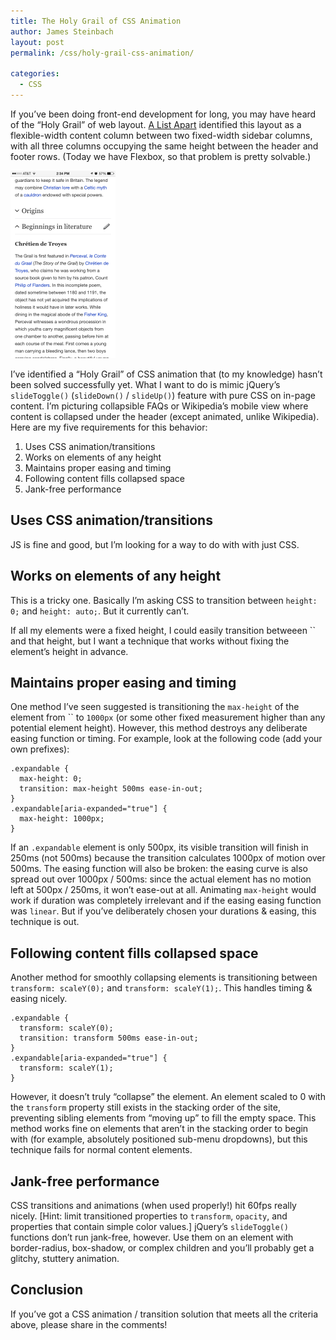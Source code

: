 ```yaml
---
title: The Holy Grail of CSS Animation
author: James Steinbach
layout: post
permalink: /css/holy-grail-css-animation/

categories:
  - CSS
---
```

If you&#8217;ve been doing front-end development for long, you may have heard of the &#8220;Holy Grail&#8221; of web layout. [A List Apart][1] identified this layout as a flexible-width content column between two fixed-width sidebar columns, with all three columns occupying the same height between the header and footer rows. (Today we have Flexbox, so that problem is pretty solvable.)

<img class="alignright wp-image-1379 size-medium" src="/images/holy-grail-168x300.png" alt="holy grail" width="168" height="300" />

I&#8217;ve identified a &#8220;Holy Grail&#8221; of CSS animation that (to my knowledge) hasn&#8217;t been solved successfully yet. What I want to do is mimic jQuery&#8217;s `slideToggle()` (`slideDown()` / `slideUp()`) feature with pure CSS on in-page content. I&#8217;m picturing collapsible FAQs or Wikipedia&#8217;s mobile view where content is collapsed under the header (except animated, unlike Wikipedia). Here are my five requirements for this behavior:

1. Uses CSS animation/transitions
2. Works on elements of any height
3. Maintains proper easing and timing
4. Following content fills collapsed space
5. Jank-free performance

## Uses CSS animation/transitions

JS is fine and good, but I&#8217;m looking for a way to do with with just CSS.

## Works on elements of any height

This is a tricky one. Basically I&#8217;m asking CSS to transition between `height: 0;` and `height: auto;`. But it currently can&#8217;t.

If all my elements were a fixed height, I could easily transition betweeen `` and that height, but I want a technique that works without fixing the element&#8217;s height in advance.

## Maintains proper easing and timing

One method I&#8217;ve seen suggested is transitioning the `max-height` of the element from `` to `1000px` (or some other fixed measurement higher than any potential element height). However, this method destroys any deliberate easing function or timing. For example, look at the following code (add your own prefixes):

```
.expandable {
  max-height: 0;
  transition: max-height 500ms ease-in-out;
}
.expandable[aria-expanded="true"] {
  max-height: 1000px;
}
```

If an `.expandable` element is only 500px, its visible transition will finish in 250ms (not 500ms) because the transition calculates 1000px of motion over 500ms. The easing function will also be broken: the easing curve is also spread out over 1000px / 500ms: since the actual element has no motion left at 500px / 250ms, it won&#8217;t ease-out at all. Animating `max-height` would work if duration was completely irrelevant and if the easing easing function was `linear`. But if you&#8217;ve deliberately chosen your durations & easing, this technique is out.

## Following content fills collapsed space

Another method for smoothly collapsing elements is transitioning between `transform: scaleY(0);` and `transform: scaleY(1);`. This handles timing & easing nicely.

```
.expandable {
  transform: scaleY(0);
  transition: transform 500ms ease-in-out;
}
.expandable[aria-expanded="true"] {
  transform: scaleY(1);
}
```

However, it doesn&#8217;t truly &#8220;collapse&#8221; the element. An element scaled to 0 with the `transform` property still exists in the stacking order of the site, preventing sibling elements from &#8220;moving up&#8221; to fill the empty space. This method works fine on elements that aren&#8217;t in the stacking order to begin with (for example, absolutely positioned sub-menu dropdowns), but this technique fails for normal content elements.

## Jank-free performance

CSS transitions and animations (when used properly!) hit 60fps really nicely. [Hint: limit transitioned properties to `transform`, `opacity`, and properties that contain simple color values.] jQuery&#8217;s `slideToggle()` functions don&#8217;t run jank-free, however. Use them on an element with border-radius, box-shadow, or complex children and you&#8217;ll probably get a glitchy, stuttery animation.

## Conclusion

If you&#8217;ve got a CSS animation / transition solution that meets all the criteria above, please share in the comments!

 [1]: http://alistapart.com/article/holygrail
